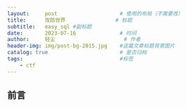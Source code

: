 ```yaml
---
layout:     post   				    # 使用的布局（不需要改）
title:      攻防世界				# 标题 
subtitle:   easy_sql #副标题
date:       2023-07-16 				# 时间
author:     轻尘 						# 作者
header-img: img/post-bg-2015.jpg 	#这篇文章标题背景图片
catalog: true 						# 是否归档
tags:								#标签
    - ctf
---
```


## 前言
